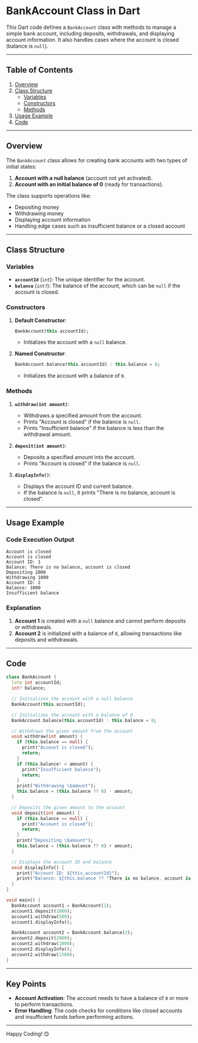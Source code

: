 # BankAccount Class in Dart

This Dart code defines a `BankAccount` class with methods to manage a simple bank account, including deposits, withdrawals, and displaying account information. It also handles cases where the account is closed (balance is `null`).

---

## Table of Contents

1. [Overview](#overview)
2. [Class Structure](#class-structure)
   - [Variables](#variables)
   - [Constructors](#constructors)
   - [Methods](#methods)
3. [Usage Example](#usage-example)
4. [Code](#code)

---

## Overview

The `BankAccount` class allows for creating bank accounts with two types of initial states:

1. **Account with a null balance** (account not yet activated).
2. **Account with an initial balance of 0** (ready for transactions).

The class supports operations like:

- Depositing money
- Withdrawing money
- Displaying account information
- Handling edge cases such as insufficient balance or a closed account

---

## Class Structure

### Variables

- **`accountId`** (`int`): The unique identifier for the account.
- **`balance`** (`int?`): The balance of the account, which can be `null` if the account is closed.

### Constructors

1. **Default Constructor**:
   ```dart
   BankAccount(this.accountId);
   ```
   - Initializes the account with a `null` balance.

2. **Named Constructor**:
   ```dart
   BankAccount.balance(this.accountId) : this.balance = 0;
   ```
   - Initializes the account with a balance of `0`.

### Methods

1. **`withdraw(int amount)`**:
   - Withdraws a specified amount from the account.
   - Prints "Account is closed" if the balance is `null`.
   - Prints "Insufficient balance" if the balance is less than the withdrawal amount.

2. **`deposit(int amount)`**:
   - Deposits a specified amount into the account.
   - Prints "Account is closed" if the balance is `null`.

3. **`displayInfo()`**:
   - Displays the account ID and current balance.
   - If the balance is `null`, it prints "There is no balance, account is closed".

---

## Usage Example

### Code Execution Output

```plaintext
Account is closed
Account is closed
Account ID: 1
Balance: There is no balance, account is closed
Depositing 2000
Withdrawing 1000
Account ID: 2
Balance: 1000
Insufficient balance
```

### Explanation

1. **Account 1** is created with a `null` balance and cannot perform deposits or withdrawals.
2. **Account 2** is initialized with a balance of `0`, allowing transactions like deposits and withdrawals.

---

## Code

```dart
class BankAccount {
  late int accountId;
  int? balance;

  // Initializes the account with a null balance
  BankAccount(this.accountId);

  // Initializes the account with a balance of 0
  BankAccount.balance(this.accountId) : this.balance = 0;

  // Withdraws the given amount from the account
  void withdraw(int amount) {
    if (this.balance == null) {
      print("Account is closed");
      return;
    }
    if (this.balance! < amount) {
      print("Insufficient balance");
      return;
    }
    print("Withdrawing \$amount");
    this.balance = (this.balance ?? 0) - amount;
  }

  // Deposits the given amount to the account
  void deposit(int amount) {
    if (this.balance == null) {
      print("Account is closed");
      return;
    }
    print("Depositing \$amount");
    this.balance = (this.balance ?? 0) + amount;
  }

  // Displays the account ID and balance
  void displayInfo() {
    print("Account ID: ${this.accountId}");
    print("Balance: ${this.balance ?? "There is no balance, account is closed"}");
  }
}

void main() {
  BankAccount account1 = BankAccount(1);
  account1.deposit(1000);
  account1.withdraw(500);
  account1.displayInfo();

  BankAccount account2 = BankAccount.balance(2);
  account2.deposit(2000);
  account2.withdraw(1000);
  account2.displayInfo();
  account2.withdraw(1500);
}
```

---

## Key Points

- **Account Activation**: The account needs to have a balance of `0` or more to perform transactions.
- **Error Handling**: The code checks for conditions like closed accounts and insufficient funds before performing actions.

---

Happy Coding! 😊
